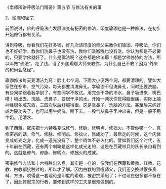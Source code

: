 
《南师所讲呼吸法门精要》第五节 与修法有关的事

2、瑜珈和密宗

前面说过，佛的呼吸法门发展演变有秘密的修法，印度瑜珈也是一种修法，在初步开始修行都有关系。

讲到呼吸，你看我们花好多钱，好几次请印度的师父来教你们瑜珈、呼吸法，你们也不好好学，教你们洗鼻子也没有洗，教你们洗喉咙也没有洗。你认为都是不必要的，只要学佛就好了。什么是佛法啊？这些都是佛法耶！都是学佛修持的方法，所以叫做“佛法”。花了钱，请了外国瑜珈大师来教你，为什么自己不教？因为“外来的和尚会念经”。

瑜珈修法每天要清洁九窍：脸上七个洞，下面大小便两个洞，都要清理的。譬如大家住在都市，空气污染，每天都要清洗鼻孔。学瑜珈不但洗鼻孔，同时还要洗脑。有些同学跟着我学到了，有些同学不敢试。用完全干净的冷水，鼻子吸进来，嘴巴噗！喷出去。洗脑、洗鼻子，要很干净的水。开始一两次你觉得脑很痛，实际上脑神经很多脏东西，三四次以后舒服得很。这是洗鼻子，洗脑的方法。甚至后来练好成为硬功夫了，也可以用牛奶洗，喝下去，一股气从鼻子里冲出来，但是一般不用牛奶，用清水。

到了西藏，密宗把十六特胜变成修气、修脉、修明点、修拙火。不管你哪一个，真修密宗的话，修气、修脉、修明点、修拙火，修成功了，最后走的时候，这个肉体变成虹光之身，化成一道光没有了，整个肉体不必火化的。譬如我们这个时代，五十年前在西藏，还有两个喇嘛是这样化成光走的，这是在西藏带兵的队长亲自看到的。这就是修气、修脉、修明点、修拙火的成就。

密宗修气方法和十六特胜出入息，其实是一样的，像我们在西藏和黄教、红教、花教、白教都接触过的，所以才了解。因为白教的贡嘎师父，我们还交换过很多资料、方法，晓得这一套理论是印度的瑜珈，被密宗采用了；不过现在很多都不存在了，因此修密宗的行者，要修到这样的工夫是很难做到的。